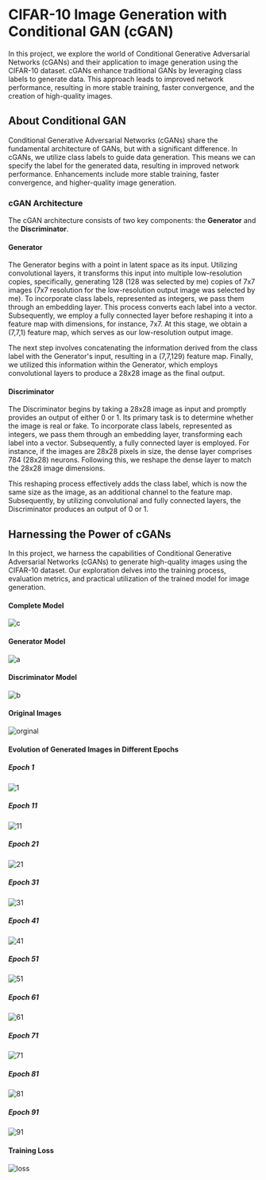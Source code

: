 # CIFAR-10 Image Generation with Conditional GAN (cGAN)

In this project, we explore the world of Conditional Generative Adversarial Networks (cGANs) and their application to image generation using the CIFAR-10 dataset. cGANs enhance traditional GANs by leveraging class labels to generate data. This approach leads to improved network performance, resulting in more stable training, faster convergence, and the creation of high-quality images.

## About Conditional GAN

Conditional Generative Adversarial Networks (cGANs) share the fundamental architecture of GANs, but with a significant difference. In cGANs, we utilize class labels to guide data generation. This means we can specify the label for the generated data, resulting in improved network performance. Enhancements include more stable training, faster convergence, and higher-quality image generation.

### cGAN Architecture

The cGAN architecture consists of two key components: the **Generator** and the **Discriminator**.


#### Generator

The Generator begins with a point in latent space as its input. Utilizing convolutional layers, it transforms this input into multiple low-resolution copies, specifically, generating 128 (128 was selected by me) copies of 7x7 images (7x7 resolution for the low-resolution output image was selected by me). To incorporate class labels, represented as integers, we pass them through an embedding layer. This process converts each label into a vector. Subsequently, we employ a fully connected layer before reshaping it into a feature map with dimensions, for instance, 7x7. At this stage, we obtain a (7,7,1) feature map, which serves as our low-resolution output image.

The next step involves concatenating the information derived from the class label with the Generator's input, resulting in a (7,7,129) feature map. Finally, we utilized this information within the Generator, which employs convolutional layers to produce a 28x28 image as the final output.

#### Discriminator

The Discriminator begins by taking a 28x28 image as input and promptly provides an output of either 0 or 1. Its primary task is to determine whether the image is real or fake. To incorporate class labels, represented as integers, we pass them through an embedding layer, transforming each label into a vector. Subsequently, a fully connected layer is employed. For instance, if the images are 28x28 pixels in size, the dense layer comprises 784 (28x28) neurons. Following this, we reshape the dense layer to match the 28x28 image dimensions.

This reshaping process effectively adds the class label, which is now the same size as the image, as an additional channel to the feature map. Subsequently, by utilizing convolutional and fully connected layers, the Discriminator produces an output of 0 or 1.


## Harnessing the Power of cGANs

In this project, we harness the capabilities of Conditional Generative Adversarial Networks (cGANs) to generate high-quality images using the CIFAR-10 dataset. Our exploration delves into the training process, evaluation metrics, and practical utilization of the trained model for image generation.

#### Complete Model

![c](https://github.com/masoudrahimi39/Machine-Learning-Hands-On-Projects/assets/65596290/4534ba5d-c028-40cb-9c3d-5cf256dcc513)


#### Generator Model
![a](https://github.com/masoudrahimi39/Machine-Learning-Hands-On-Projects/assets/65596290/cd30fa98-c22d-4739-9b0f-42e772f01b69)

#### Discriminator Model
![b](https://github.com/masoudrahimi39/Machine-Learning-Hands-On-Projects/assets/65596290/19a15ea2-fb4a-4830-8108-463366f470c8)

#### Original Images
![orginal](https://github.com/masoudrahimi39/Machine-Learning-Hands-On-Projects/assets/65596290/8e7fba10-15ab-432e-9c1d-72b2e1a7493e)


#### Evolution of Generated Images in Different Epochs
##### Epoch 1
![1](https://github.com/masoudrahimi39/Machine-Learning-Hands-On-Projects/assets/65596290/ed11bbb3-c961-4f2f-a132-6cd4a46f4304)

##### Epoch 11
![11](https://github.com/masoudrahimi39/Machine-Learning-Hands-On-Projects/assets/65596290/91c83945-f775-45df-860a-2a7180cf5633)

##### Epoch 21
![21](https://github.com/masoudrahimi39/Machine-Learning-Hands-On-Projects/assets/65596290/a4d2efa1-6de9-4363-8c7a-b6139c06198a)

##### Epoch 31
![31](https://github.com/masoudrahimi39/Machine-Learning-Hands-On-Projects/assets/65596290/059a718b-dd99-42f1-b2fe-2260ed05e7b0)

##### Epoch 41
![41](https://github.com/masoudrahimi39/Machine-Learning-Hands-On-Projects/assets/65596290/e8821ad5-f88f-4be0-bd46-2f53abb11aaf)

##### Epoch 51
![51](https://github.com/masoudrahimi39/Machine-Learning-Hands-On-Projects/assets/65596290/3aa63a6d-6614-4cd3-b223-4e91c8ffa9ff)

##### Epoch 61
![61](https://github.com/masoudrahimi39/Machine-Learning-Hands-On-Projects/assets/65596290/bf7ffbbc-3989-442e-ad28-fad8fe8512a4)

##### Epoch 71
![71](https://github.com/masoudrahimi39/Machine-Learning-Hands-On-Projects/assets/65596290/aaec3f5b-85a7-4ce0-848e-b91f6bcfef5a)

##### Epoch 81
![81](https://github.com/masoudrahimi39/Machine-Learning-Hands-On-Projects/assets/65596290/d1ae5807-54d8-4b12-97aa-c7430964ff1f)

##### Epoch 91
![91](https://github.com/masoudrahimi39/Machine-Learning-Hands-On-Projects/assets/65596290/602124f3-43f7-410c-a2c4-726a6b0c13e6)


#### Training Loss
![loss](https://github.com/masoudrahimi39/Machine-Learning-Hands-On-Projects/assets/65596290/2e5c30bf-8457-4ede-bbc9-656899dec76c)


